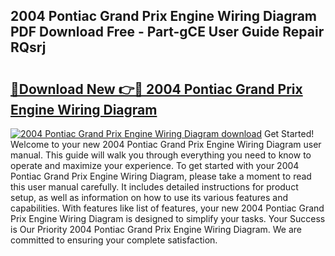 ## 2004 Pontiac Grand Prix Engine Wiring Diagram PDF Download Free - Part-gCE User Guide Repair RQsrj

# <h2><a href="http://dfsmhq.blite.top/?on=2004+Pontiac+Grand+Prix+Engine+Wiring+Diagram">🔗Download New 👉🔴 2004 Pontiac Grand Prix Engine Wiring Diagram</a></h2>

[![2004 Pontiac Grand Prix Engine Wiring Diagram download](https://i.imgur.com/lujVjoI.png)](http://dfsmhq.blite.top/?on=2004+Pontiac+Grand+Prix+Engine+Wiring+Diagram)
Get Started! Welcome to your new 2004 Pontiac Grand Prix Engine Wiring Diagram user manual. This guide will walk you through everything you need to know to operate and maximize your experience. To get started with your 2004 Pontiac Grand Prix Engine Wiring Diagram, please take a moment to read this user manual carefully. It includes detailed instructions for product setup, as well as information on how to use its various features and capabilities. With features like list of features, your new 2004 Pontiac Grand Prix Engine Wiring Diagram is designed to simplify your tasks. Your Success is Our Priority 2004 Pontiac Grand Prix Engine Wiring Diagram. We are committed to ensuring your complete satisfaction.
